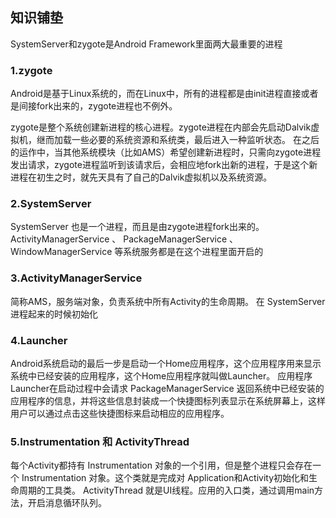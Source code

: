 ## 知识铺垫

SystemServer和zygote是Android Framework里面两大最重要的进程

### 1.zygote
Android是基于Linux系统的，而在Linux中，所有的进程都是由init进程直接或者是间接fork出来的，zygote进程也不例外。

zygote是整个系统创建新进程的核心进程。zygote进程在内部会先启动Dalvik虚拟机，继而加载一些必要的系统资源和系统类，最后进入一种监听状态。
在之后的运作中，当其他系统模块（比如AMS）希望创建新进程时，只需向zygote进程发出请求，zygote进程监听到该请求后，会相应地fork出新的进程，于是这个新进程在初生之时，就先天具有了自己的Dalvik虚拟机以及系统资源。

### 2.SystemServer
SystemServer 也是一个进程，而且是由zygote进程fork出来的。 ActivityManagerService 、 PackageManagerService 、 WindowManagerService 等系统服务都是在这个进程里面开启的

### 3.ActivityManagerService
简称AMS，服务端对象，负责系统中所有Activity的生命周期。 在 SystemServer 进程起来的时候初始化

### 4.Launcher
Android系统启动的最后一步是启动一个Home应用程序，这个应用程序用来显示系统中已经安装的应用程序，这个Home应用程序就叫做Launcher。
应用程序Launcher在启动过程中会请求 PackageManagerService 返回系统中已经安装的应用程序的信息，并将这些信息封装成一个快捷图标列表显示在系统屏幕上，这样用户可以通过点击这些快捷图标来启动相应的应用程序。

### 5.Instrumentation 和 ActivityThread
每个Activity都持有 Instrumentation 对象的一个引用，但是整个进程只会存在一个 Instrumentation 对象。这个类就是完成对 Application和Activity初始化和生命周期的工具类。
ActivityThread 就是UI线程。应用的入口类，通过调用main方法，开启消息循环队列。